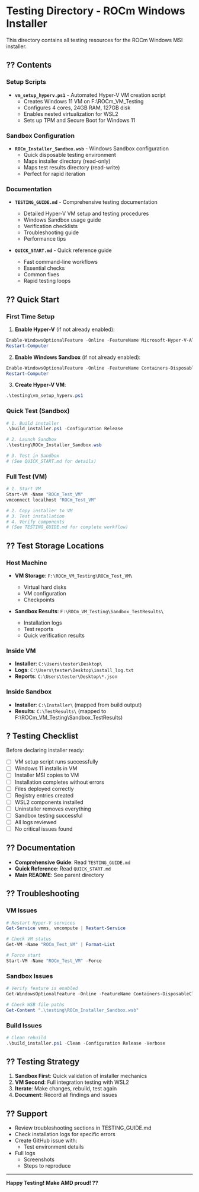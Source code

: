 # Testing Directory - ROCm Windows Installer

This directory contains all testing resources for the ROCm Windows MSI installer.

## ?? Contents

### Setup Scripts
- **`vm_setup_hyperv.ps1`** - Automated Hyper-V VM creation script
  - Creates Windows 11 VM on F:\ROCm_VM_Testing
  - Configures 4 cores, 24GB RAM, 127GB disk
  - Enables nested virtualization for WSL2
  - Sets up TPM and Secure Boot for Windows 11

### Sandbox Configuration
- **`ROCm_Installer_Sandbox.wsb`** - Windows Sandbox configuration
  - Quick disposable testing environment
  - Maps installer directory (read-only)
  - Maps test results directory (read-write)
  - Perfect for rapid iteration

### Documentation
- **`TESTING_GUIDE.md`** - Comprehensive testing documentation
  - Detailed Hyper-V VM setup and testing procedures
  - Windows Sandbox usage guide
  - Verification checklists
  - Troubleshooting guide
  - Performance tips

- **`QUICK_START.md`** - Quick reference guide
  - Fast command-line workflows
  - Essential checks
  - Common fixes
  - Rapid testing loops

## ?? Quick Start

### First Time Setup

1. **Enable Hyper-V** (if not already enabled):
```powershell
Enable-WindowsOptionalFeature -Online -FeatureName Microsoft-Hyper-V-All
Restart-Computer
```

2. **Enable Windows Sandbox** (if not already enabled):
```powershell
Enable-WindowsOptionalFeature -Online -FeatureName Containers-DisposableClientVM
Restart-Computer
```

3. **Create Hyper-V VM**:
```powershell
.\testing\vm_setup_hyperv.ps1
```

### Quick Test (Sandbox)

```powershell
# 1. Build installer
.\build_installer.ps1 -Configuration Release

# 2. Launch Sandbox
.\testing\ROCm_Installer_Sandbox.wsb

# 3. Test in Sandbox
# (See QUICK_START.md for details)
```

### Full Test (VM)

```powershell
# 1. Start VM
Start-VM -Name "ROCm_Test_VM"
vmconnect localhost "ROCm_Test_VM"

# 2. Copy installer to VM
# 3. Test installation
# 4. Verify components
# (See TESTING_GUIDE.md for complete workflow)
```

## ?? Test Storage Locations

### Host Machine
- **VM Storage**: `F:\ROCm_VM_Testing\ROCm_Test_VM\`
  - Virtual hard disks
  - VM configuration
  - Checkpoints

- **Sandbox Results**: `F:\ROCm_VM_Testing\Sandbox_TestResults\`
  - Installation logs
  - Test reports
  - Quick verification results

### Inside VM
- **Installer**: `C:\Users\tester\Desktop\`
- **Logs**: `C:\Users\tester\Desktop\install_log.txt`
- **Reports**: `C:\Users\tester\Desktop\*.json`

### Inside Sandbox
- **Installer**: `C:\Installer\` (mapped from build output)
- **Results**: `C:\TestResults\` (mapped to F:\ROCm_VM_Testing\Sandbox_TestResults)

## ? Testing Checklist

Before declaring installer ready:

- [ ] VM setup script runs successfully
- [ ] Windows 11 installs in VM
- [ ] Installer MSI copies to VM
- [ ] Installation completes without errors
- [ ] Files deployed correctly
- [ ] Registry entries created
- [ ] WSL2 components installed
- [ ] Uninstaller removes everything
- [ ] Sandbox testing successful
- [ ] All logs reviewed
- [ ] No critical issues found

## ?? Documentation

- **Comprehensive Guide**: Read `TESTING_GUIDE.md`
- **Quick Reference**: Read `QUICK_START.md`
- **Main README**: See parent directory

## ?? Troubleshooting

### VM Issues
```powershell
# Restart Hyper-V services
Get-Service vmms, vmcompute | Restart-Service

# Check VM status
Get-VM -Name "ROCm_Test_VM" | Format-List

# Force start
Start-VM -Name "ROCm_Test_VM" -Force
```

### Sandbox Issues
```powershell
# Verify feature is enabled
Get-WindowsOptionalFeature -Online -FeatureName Containers-DisposableClientVM

# Check WSB file paths
Get-Content ".\testing\ROCm_Installer_Sandbox.wsb"
```

### Build Issues
```powershell
# Clean rebuild
.\build_installer.ps1 -Clean -Configuration Release -Verbose
```

## ?? Testing Strategy

1. **Sandbox First**: Quick validation of installer mechanics
2. **VM Second**: Full integration testing with WSL2
3. **Iterate**: Make changes, rebuild, test again
4. **Document**: Record all findings and issues

## ?? Support

- Review troubleshooting sections in TESTING_GUIDE.md
- Check installation logs for specific errors
- Create GitHub issue with:
  - Test environment details
- Full logs
  - Screenshots
  - Steps to reproduce

---

**Happy Testing! Make AMD proud! ??**
